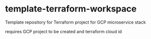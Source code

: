 # template-terraform-workspace
Template repository for Terraform project for GCP microservice stack

requires GCP project to be created and terraform cloud id
